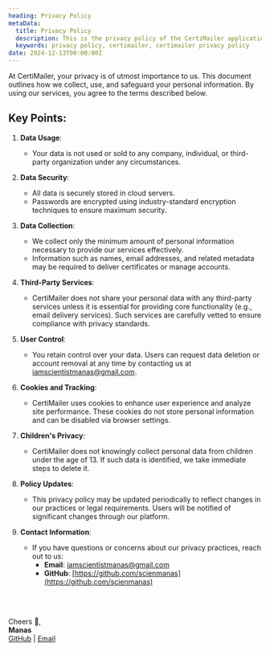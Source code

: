```yaml
---
heading: Privacy Policy
metaData: 
  title: Privacy Policy
  description: This is the privacy policy of the CertiMailer application.
  keywords: privacy policy, certimailer, certimailer privacy policy
date: 2024-12-13T00:00:00Z
---
```


At CertiMailer, your privacy is of utmost importance to us. This document outlines how we collect, use, and safeguard your personal information. By using our services, you agree to the terms described below.

## Key Points:

1. **Data Usage**:
   - Your data is not used or sold to any company, individual, or third-party organization under any circumstances.

2. **Data Security**:
   - All data is securely stored in cloud servers.
   - Passwords are encrypted using industry-standard encryption techniques to ensure maximum security.

3. **Data Collection**:
   - We collect only the minimum amount of personal information necessary to provide our services effectively.
   - Information such as names, email addresses, and related metadata may be required to deliver certificates or manage accounts.

4. **Third-Party Services**:
   - CertiMailer does not share your personal data with any third-party services unless it is essential for providing core functionality (e.g., email delivery services). Such services are carefully vetted to ensure compliance with privacy standards.

5. **User Control**:
   - You retain control over your data. Users can request data deletion or account removal at any time by contacting us at [iamscientistmanas@gmail.com](mailto:iamscientistmanas@gmail.com).

6. **Cookies and Tracking**:
   - CertiMailer uses cookies to enhance user experience and analyze site performance. These cookies do not store personal information and can be disabled via browser settings.

7. **Children's Privacy**:
   - CertiMailer does not knowingly collect personal data from children under the age of 13. If such data is identified, we take immediate steps to delete it.

8. **Policy Updates**:
   - This privacy policy may be updated periodically to reflect changes in our practices or legal requirements. Users will be notified of significant changes through our platform.

9. **Contact Information**:
   - If you have questions or concerns about our privacy practices, reach out to us:
     - **Email**: [iamscientistmanas@gmail.com](mailto:iamscientistmanas@gmail.com)
     - **GitHub**: [https://github.com/scienmanas](https://github.com/scienmanas)

<br/><br/>

Cheers 🥂,  
**Manas**  
[GitHub](https://github.com/scienmanas) | [Email](mailto:iamscientistmanas@gmail.com)
